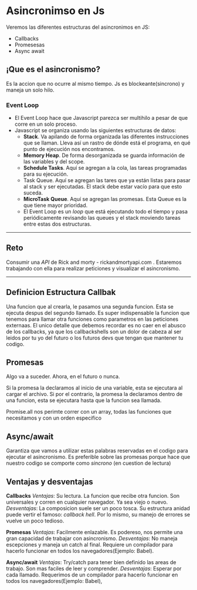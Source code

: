 # Asincronimso en Js

Veremos las diferentes estructuras del asincronimos en JS:
* Callbacks
* Promesesas
* Async await

## ¡Que es el asincronismo?
Es la accion que no ocurre al mismo tiempo. Js es blockeante(sincrono) y maneja un solo hilo.

### Event Loop
* El Event Loop hace que Javascript parezca ser multihilo a pesar de que corre en un solo proceso.
* Javascript se organiza usando las siguientes estructuras de datos:
    * **Stack**. Va apilando de forma organizada las diferentes instrucciones que se llaman. Lleva así un rastro de dónde está el programa, en qué punto de ejecución nos encontramos.
    * **Memory Heap**. De forma desorganizada se guarda información de las variables y del scope.
    * **Schedule Tasks**. Aquí se agregan a la cola, las tareas programadas para su ejecución.
    * Task Queue. Aquí se agregan las tares que ya están listas para pasar al stack y ser ejecutadas. El stack debe estar vacío para que esto suceda.
    * **MicroTask Queue**. Aquí se agregan las promesas. Esta Queue es la que tiene mayor prioridad.
    * El Event Loop es un *loop* que está ejecutando todo el tiempo y pasa periódicamente revisando las queues y el stack moviendo tareas entre estas dos estructuras.

***
## Reto
Consumir una *API* de Rick and morty - rickandmortyapi.com . Estaremos trabajando con ella para realizar peticiones y visualizar el asincronismo.

***
## Definicion Estructura Callbak
Una funcion que al crearla, le pasamos una segunda funcion. Esta se ejecuta despus del segundo llamado. Es super indispensable la funcion que tenemos para llamar otra funciones como 
parametros en las peticiones externaas. El unico detalle que debemos recordar es no caer en el abusco de los callbacks, ya que los callbackshells son un dolor de cabeza
al ser leidos por tu yo del futuro o los futuros devs que tengan que mantener tu codigo.

## Promesas
Algo va a suceder. Ahora, en el futuro o nunca. 

Si la promesa la declaramos al inicio de una variable, esta se ejecutara al cargar el archivo. Si por el contrario, la promesa la declaramos dentro de una funcion, esta se ejecutara hasta que la funcion sea llamada.

Promise.all nos perimte correr con un array, todas las funciones que necesitamos y con un orden especifico

## Async/await
Garantiza que vamos a utilizar estas palabras reservadas en el codigo para ejecutar el asincronismo. Es preferible sobre las promesas porque hace que nuestro codigo se comporte como *sincrono* (en cuestion de lectura)

## Ventajas y desventajas 
**Callbacks**
*Ventajas*: Su lectura. La funcion que recibe otra funcion. Son universales y corren en cualquier navegador. Ya sea viejo o nuevo.
*Desventajas*: La composicion suele ser un poco tosca. Su estructura anidad puede vertir el famoso: *callback hell*. Por lo mismo, su manejo de errores se vuelve un poco tedioso.

**Promesas**
*Ventajas*: Facilmente enlazable. Es podereso, nos permite una gran capacidad de trabajar con asincronismo.
*Desventajas*: No maneja escepciones y maneja un catch al final. Requiere un compilador para hacerlo funcionar en todos los navegadores(Ejemplo: Babel).

**Async/await**
*Ventajas*: Try/catch para tener bien definido las areas de trabajo. Son mas faciles de leer y comprender. 
*Desventajas*: Esperar por cada llamado. Requerimos de un compilador para hacerlo funcionar en todos los navegadores(Ejemplo: Babel),
